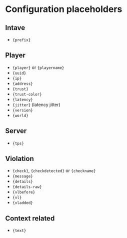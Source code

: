 # Configuration placeholders
## Intave

* `{prefix}`

## Player

* `{player}` or `{playername}`
* `{uuid}`
* `{ip}`
* `{address}`
* `{trust}`
* `{trust-color}`
* `{latency}`
* `{jitter}` (latency jitter)
* `{version}`
* `{world}`

## Server

* `{tps}`

## Violation

* `{check}`, `{checkdetected}` or `{checkname}`
* `{message}`
* `{details}`
* `{details-raw}`
* `{vlbefore}`
* `{vl}`
* `{vladded}`

## Context related

* `{text}`
